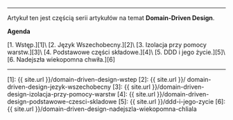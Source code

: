 ----
Artykuł ten jest częścią serii artykułów na temat **Domain-Driven Design**.
 
**Agenda**

[1. Wstęp.][1]\\
[2. Język Wszechobecny.][2]\\
[3. Izolacja przy pomocy warstw.][3]\\
[4. Podstawowe części składowe.][4]\\
[5. DDD i jego życie.][5]\\
[6. Nadejszła wiekopomna chwiła.][6]

----

[1]: {{ site.url }}/domain-driven-design-wstep
[2]: {{ site.url }}/ domain-driven-design-jezyk-wszechobecny
[3]: {{ site.url }}/domain-driven-design-izolacja-przy-pomocy-warstw
[4]: {{ site.url }}/domain-driven-design-podstawowe-czesci-skladowe
[5]: {{ site.url }}/ddd-i-jego-zycie
[6]: {{ site.url }}/domain-driven-design-nadejszla-wiekopomna-chliala